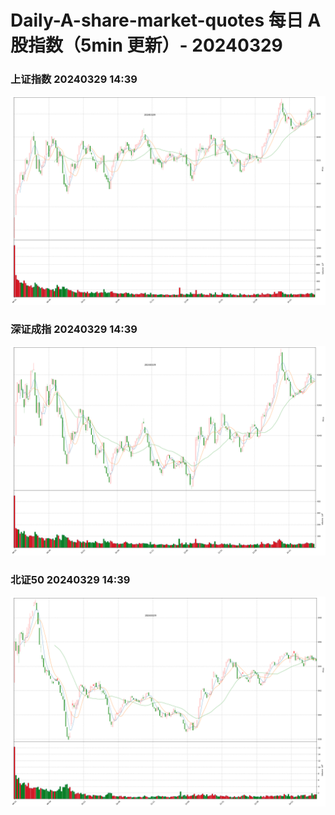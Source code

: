 
# Daily-A-share-market-quotes 每日 A 股指数（5min 更新）- 20240329

### 上证指数 20240329 14:39
![](./fig/2024/3/20240329-sh000001.png)

### 深证成指 20240329 14:39
![](./fig/2024/3/20240329-sz399001.png)

### 北证50 20240329 14:39
![](./fig/2024/3/20240329-bj899050.png)
